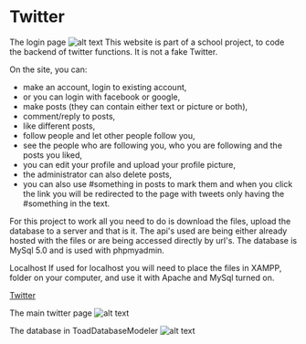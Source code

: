 # Twitter

The login page
![alt text](https://github.com/fpv-life/Twitter/blob/master/img/welcome.PNG)
This website is part of a school project, to code the backend of twitter functions. It is not a fake Twitter.

On the site, you can:
- make an account, login to existing account, 
- or you can login with facebook or google,
- make posts (they can contain either text or picture or both), 
- comment/reply to posts,
- like different posts,
- follow people and let other people follow you,
- see the people who are following you, who you are following and the posts you liked,
- you can edit your profile and upload your profile picture,
- the administrator can also delete posts,
- you can also use #something in posts to mark them and when you click the link you will be redirected to the page with tweets only having the #something in the text.

For this project to work all you need to do is download the files, upload the database to a server and that is it. The api's used are being either already hosted with the files or are being accessed directly by url's. The database is MySql 5.0 and is used with phpmyadmin.

Localhost
If used for localhost you will need to place the files in XAMPP, folder on your computer,  and use it with Apache and MySql turned on.

[Twitter](https://www.tilenkelc.si/twitter "Twitter")

The main twitter page
![alt text](https://github.com/fpv-life/Twitter/blob/master/img/twitter.PNG)


The database in ToadDatabaseModeler
![alt text](https://github.com/fpv-life/Twitter/blob/master/img/Zajeta%20slika.PNG)





